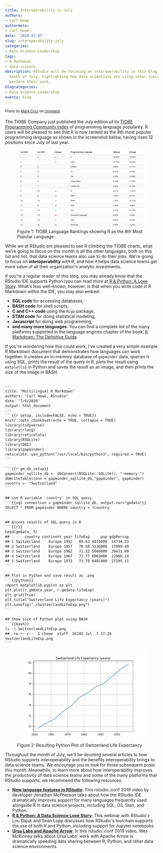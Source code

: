 ```yaml
---
title: Interoperability in July
authors: 
- Carl Howe
authormeta:
- carl-howe
date: '2020-07-07'
slug: interoperability-july
categories:
- Data Science Leadership
tags:
- R Markdown
- data science
description: RStudio will be focusing on interoperability in this blog during the
  month of July, highlighting how data scientists are using other tools with R to
  perform their work.
blogcategories:
- Data Science Leadership
events: blog
---
```


<sup>Photo by <a href="https://unsplash.com/@mark_crz?utm_source=unsplash&amp;utm_medium=referral&amp;utm_content=creditCopyText">Mark Cruz</a> on <a href="https://unsplash.com/s/photos/ice-cream-cones?utm_source=unsplash&amp;utm_medium=referral&amp;utm_content=creditCopyText">Unsplash</a></sup>

The TIOBE Company just published the July edition of its <a href="https://www.tiobe.com/tiobe-index/" target="_blank" rel="noopener noreferrer">TIOBE Programming Community Index</a> of programming language popularity. R users will be pleased to see that R is now ranked as the 8th most popular programming language as shown in the screenshot below, having risen 12 positions since July of last year.

<figure>
<img src="tiobe-july.jpg" alt="Figure 1: TIOBE Language Rankings showing R as the 8th Most Popular Language" />
<figcaption>Figure 1: TIOBE Language Rankings showing R as the 8th Most Popular Language</figcaption>
</figure>

While we at RStudio are pleased to see R climbing the TIOBE charts, what we're going to focus on this month is all the other languages, both on this list and not, that data science teams also use to do their jobs. We're going to focus on **interoperability** with R, and how it helps data science teams get more value of all their organization's analytic investments.

If you're a regular reader of this blog, you may already know that the RStudio IDE supports Python (you can read more at <a href="https://rstudio.com/solutions/r-and-python/" target="_blank" rel="noopener noreferrer">R & Python: A Love Story</a>. What's less well-known, however, is that when you write code in R Markdown within the IDE, you may also embed:

- **SQL code** for accessing databases,
- **BASH code** for shell scripts,
- **C and C++ code** using the `Rcpp` package,
- **STAN code** for doing statistical modeling,
- **Javascript** for doing web programming,
- **and many more languages**. You can find a complete list of the many platforms supported in the language engines chapter of the book, <a href="https://bookdown.org/yihui/rmarkdown/language-engines.html" target="_blank" rel="noopener noreferrer">R Markdown: The Definitive Guide</a>.

If you're wondering how this could work, I've created a very simple example R Markdown document that demonstrates how languages can work together. It creates an in-memory database of `gapminder` data, queries it using SQL, prints the result of the query in R, plots the result using `matplotlib` in Python and saves the result as an image, and then prints the size of the image in BASH.

<pre class="markdown">
<code>
---
title: "Multilingual R Markdown"
authors: "Carl Howe, RStudio"
date: "7/6/2020"
output: html_document
---
```{{r setup, include=FALSE, echo = TRUE}}
knitr::opts_chunk$set(echo = TRUE, collapse = TRUE)
library(tidyverse)
library(rlang)
library(reticulate)
library(RSQLite)
library(DBI)
library(gapminder)
reticulate::use_python("/usr/local/bin/python3", required = TRUE)
```

```{{r gm_db_setup}}
gapminder_sqllite_db <- dbConnect(RSQLite::SQLite(), ":memory:")
dbWriteTable(conn = gapminder_sqllite_db,"gapminder", gapminder)
country <- "Switzerland"
```

## use R variable `country` in SQL query
```{{sql connection = gapminder_sqllite_db, output.var="gmdata"}}
SELECT * FROM gapminder WHERE country = ?country
```

## Access results of SQL query in R
```{{r}}
head(gmdata, 5)
##       country continent year lifeExp     pop gdpPercap
## 1 Switzerland    Europe 1952   69.62 4815000  14734.23
## 2 Switzerland    Europe 1957   70.56 5126000  17909.49
## 3 Switzerland    Europe 1962   71.32 5666000  20431.09
## 4 Switzerland    Europe 1967   72.77 6063000  22966.14
## 5 Switzerland    Europe 1972   73.78 6401400  27195.11
```

## Plot in Python and save result as .png
```{{python}}
import matplotlib.pyplot as plt
plt.plot(r.gmdata.year, r.gmdata.lifeExp)
plt.grid(True)
plt.title("Switzerland Life Expectancy (years)")
plt.savefig("./SwitzerlandLifeExp.png")
```

## Show size of Python plot using BASH
```{{bash}}
ls -l SwitzerlandLifeExp.png
## -rw-r--r--  1 chowe  staff  26185 Jul  7 17:26 SwitzerlandLifeExp.png
```
</code></pre>

<figure>
<img src="SwitzerlandLifeExp.png" alt="Python Plot of Switzerland Life Expectancy" />
<figcaption>Figure 2: Resulting Python Plot of Switzerland Life Expectancy</figcaption>
</figure>

Throughout the month of July, we'll be devoting several articles to how RStudio supports interoperability and the benefits interoperability brings to data science teams. We encourage you to look for those subsequent posts this month. Meanwhile, to learn more about how interoperability improves the productivity of data science teams and some of the many platforms that RStudio supports, we recommend the following resources:

- <a href="https://rstudio.com/resources/rstudioconf-2019/new-language-features-in-rstudio/" target="_blank" rel="noopener noreferrer">**New language features in RStudio**</a>: This rstudio::conf 2019 video by developer Jonathan McPherson talks about how the RStudio IDE dramatically improves support for many languages frequently used alongside R in data science projects, including SQL, D3, Stan, and Python. 
- <a href="https://rstudio.com/resources/webinars/r-python-a-data-science-love-story/" target="_blank" rel="noopener noreferrer">**R & Python: A Data Science Love Story**</a>: This webinar with RStudio's Lou Bajuk and Sean Lopp discusses how RStudio's toolchain supports the use of both R and Python, including support for Jupyter notebooks.
- <a href="https://rstudio.com/resources/rstudioconf-2019/ursa-labs-and-apache-arrow-in-2019/" target="_blank" rel="noopener noreferrer">**Ursa Labs and Apache Arrow**</a>. In this rstudio::conf 2019 video, Wes McKinney talks about Ursa Labs' work with Apache Arrow is dramatically speeding data sharing between R, Python, and other data science environments.



